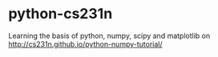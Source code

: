 # python-cs231n </br>
Learning the basis of python, numpy, scipy and matplotlib on http://cs231n.github.io/python-numpy-tutorial/
